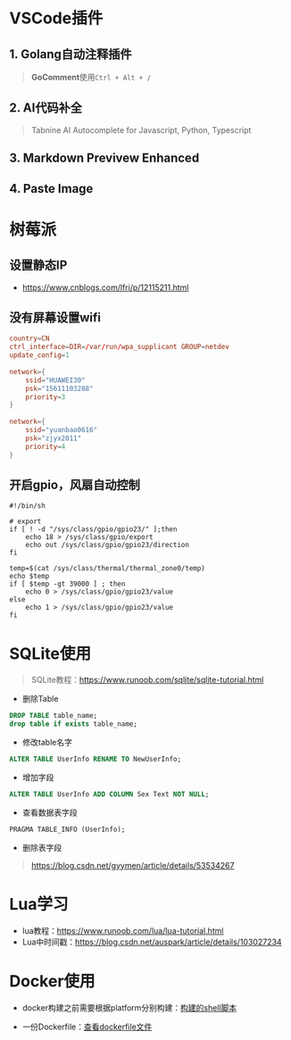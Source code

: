 # VSCode插件

## 1. Golang自动注释插件

> **GoComment**使用`Ctrl + Alt + /`

## 2. AI代码补全

> Tabnine AI Autocomplete for Javascript, Python, Typescript

## 3. Markdown Previvew Enhanced

## 4. Paste Image

# 树莓派

## 设置静态IP
- https://www.cnblogs.com/lfri/p/12115211.html

## 没有屏幕设置wifi

```conf
country=CN
ctrl_interface=DIR=/var/run/wpa_supplicant GROUP=netdev
update_config=1
 
network={
    ssid="HUAWEI30"
    psk="15611103288"
    priority=3
}
 
network={
    ssid="yuanbao0616"
    psk="zjyx2011"
    priority=4
}
```

## 开启gpio，风扇自动控制

```shell
#!/bin/sh

# export
if [ ! -d "/sys/class/gpio/gpio23/" ];then
    echo 18 > /sys/class/gpio/export
    echo out /sys/class/gpio/gpio23/direction
fi

temp=$(cat /sys/class/thermal/thermal_zone0/temp)
echo $temp 
if [ $temp -gt 39000 ] ; then
    echo 0 > /sys/class/gpio/gpio23/value 
else
    echo 1 > /sys/class/gpio/gpio23/value 
fi

```

# SQLite使用

> SQLite教程：https://www.runoob.com/sqlite/sqlite-tutorial.html

- 删除Table

```sql
DROP TABLE table_name;
drop table if exists table_name;
```

- 修改table名字

```sql
ALTER TABLE UserInfo RENAME TO NewUserInfo;
```

- 增加字段

```sql
ALTER TABLE UserInfo ADD COLUMN Sex Text NOT NULL;
```

- 查看数据表字段

```sql
PRAGMA TABLE_INFO (UserInfo);
```

- 删除表字段

> https://blog.csdn.net/gyymen/article/details/53534267
            
# Lua学习

- lua教程：https://www.runoob.com/lua/lua-tutorial.html
- Lua中时间戳：https://blog.csdn.net/auspark/article/details/103027234


# Docker使用

- docker构建之前需要根据platform分别构建：<a href="/page/code.html?file=/docs/develop/sample/docker_build.sh&title=docker构建脚本" target="_blank">构建的shell脚本</a>

- 一份Dockerfile：<a href="/page/code.html?file=/docs/develop/sample/dockerfile&title=一份dockerfile配置" target="_blank">查看dockerfile文件</a>
